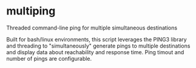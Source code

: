 # multiping
Threaded command-line ping for multiple simultaneous destinations

Built for bash/linux environments, this script leverages the PING3 library and threading to "simultaneously" generate pings to multiple destinations and display data about reachability and response time.  Ping timout and number of pings are configurable.
